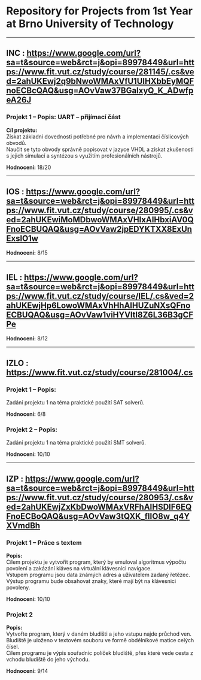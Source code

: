 # Repository for Projects from 1st Year at Brno University of Technology

---

## INC : https://www.google.com/url?sa=t&source=web&rct=j&opi=89978449&url=https://www.fit.vut.cz/study/course/281145/.cs&ved=2ahUKEwj2q9bNwoWMAxVfU1UIHXbbEyMQFnoECBcQAQ&usg=AOvVaw37BGaIxyQ_K_ADwfpeA26J

### Projekt 1 – Popis: UART – přijímací část

**Cíl projektu:**  
Získat základní dovednosti potřebné pro návrh a implementaci číslicových obvodů.  
Naučit se tyto obvody správně popisovat v jazyce VHDL a získat zkušenosti s jejich simulací a syntézou s využitím profesionálních nástrojů.

**Hodnocení:** 18/20

---

## IOS : https://www.google.com/url?sa=t&source=web&rct=j&opi=89978449&url=https://www.fit.vut.cz/study/course/280995/.cs&ved=2ahUKEwiMoMDbwoWMAxVHIxAIHbxiAV0QFnoECBUQAQ&usg=AOvVaw2jpEDYKTXX8ExUnExslO1w

**Hodnocení:** 8/15

---

## IEL : https://www.google.com/url?sa=t&source=web&rct=j&opi=89978449&url=https://www.fit.vut.cz/study/course/IEL/.cs&ved=2ahUKEwjHp6LowoWMAxVhHhAIHUZuNXsQFnoECBUQAQ&usg=AOvVaw1viHYVltl8Z6L36B3gCFPe

**Hodnocení:** 8/12

---

## IZLO : https://www.fit.vut.cz/study/course/281004/.cs

### Projekt 1 – Popis:  
Zadání projektu 1 na téma praktické použití SAT solverů.

**Hodnocení:** 6/8

### Projekt 2 – Popis:  
Zadání projektu 1 na téma praktické použití SMT solverů.

**Hodnocení:** 10/10

---

## IZP : https://www.google.com/url?sa=t&source=web&rct=j&opi=89978449&url=https://www.fit.vut.cz/study/course/280953/.cs&ved=2ahUKEwjZxKbDwoWMAxVRFhAIHSDIF6EQFnoECBoQAQ&usg=AOvVaw3tQXK_flIO8w_q4YXVmdBh

### Projekt 1 – Práce s textem

**Popis:**  
Cílem projektu je vytvořit program, který by emuloval algoritmus výpočtu povolení a zakázání kláves na virtuální klávesnici navigace.  
Vstupem programu jsou data známých adres a uživatelem zadaný řetězec.  
Výstup programu bude obsahovat znaky, které mají být na klávesnici povoleny.

**Hodnocení:** 10/10

### Projekt 2

**Popis:**  
Vytvořte program, který v daném bludišti a jeho vstupu najde průchod ven.  
Bludiště je uloženo v textovém souboru ve formě obdélníkové matice celých čísel.  
Cílem programu je výpis souřadnic políček bludiště, přes které vede cesta z vchodu bludiště do jeho východu.

**Hodnocení:** 9/14
